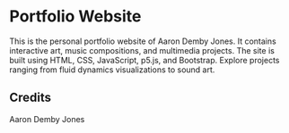# Portfolio Website
This is the personal portfolio website of Aaron Demby Jones. It contains interactive art, music compositions, and multimedia projects. 
The site is built using HTML, CSS, JavaScript, p5.js, and Bootstrap. Explore projects ranging from fluid dynamics visualizations to sound art.

## Credits
Aaron Demby Jones
